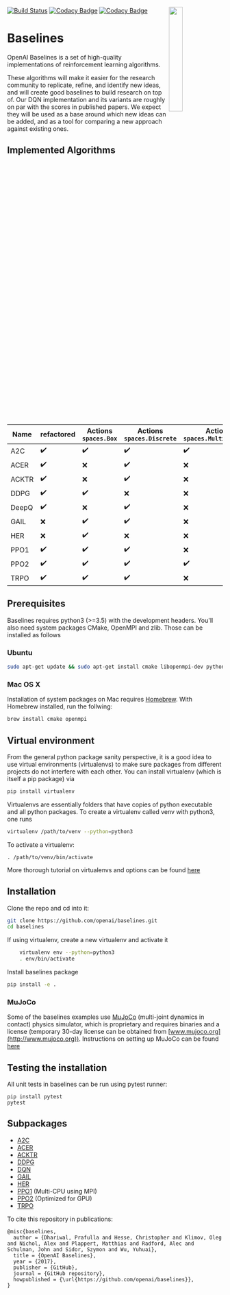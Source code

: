 <img src="data/logo.jpg" width=25% align="right" /> [![Build Status](https://travis-ci.org/hill-a/stable-baselines.svg?branch=master)](https://travis-ci.org/hill-a/stable-baselines) [![Codacy Badge](https://api.codacy.com/project/badge/Grade/3bcb4cd6d76a4270acb16b5fe6dd9efa)](https://www.codacy.com/app/baselines_janitors/stable-baselines?utm_source=github.com&amp;utm_medium=referral&amp;utm_content=hill-a/stable-baselines&amp;utm_campaign=Badge_Grade) [![Codacy Badge](https://api.codacy.com/project/badge/Coverage/3bcb4cd6d76a4270acb16b5fe6dd9efa)](https://www.codacy.com/app/baselines_janitors/stable-baselines?utm_source=github.com&utm_medium=referral&utm_content=hill-a/stable-baselines&utm_campaign=Badge_Coverage)

# Baselines

OpenAI Baselines is a set of high-quality implementations of reinforcement learning algorithms.

These algorithms will make it easier for the research community to replicate, refine, and identify new ideas, and will create good baselines to build research on top of. Our DQN implementation and its variants are roughly on par with the scores in published papers. We expect they will be used as a base around which new ideas can be added, and as a tool for comparing a new approach against existing ones. 

## Implemented Algorithms

| **Name** | **refactored**     | **Actions** ```spaces.Box``` |  **Actions** ```spaces.Discrete``` |  **Actions** ```spaces.MultiDiscrete``` |  **Actions** ```spaces.MultiBinary```|
| -------- | ------------------ | ---------------------------- | ---------------------------------- | --------------------------------------- | ------------------------------------ |
| A2C      | :heavy_check_mark: | :heavy_check_mark:           | :heavy_check_mark:                 | :heavy_check_mark:                      | :heavy_check_mark:                   |
| ACER     | :heavy_check_mark: | :x:                          | :heavy_check_mark:                 | :x:                                     | :x:                                  |
| ACKTR    | :heavy_check_mark: | :x:                          | :heavy_check_mark:                 | :x:                                     | :x:                                  |
| DDPG     | :heavy_check_mark: | :heavy_check_mark:           | :x:                                | :x:                                     | :x:                                  |
| DeepQ    | :heavy_check_mark: | :x:                          | :heavy_check_mark:                 | :x:                                     | :x:                                  |
| GAIL     | :x:                | :heavy_check_mark:           | :heavy_check_mark:                 | :x:                                     | :x:                                  |
| HER      | :x:                | :heavy_check_mark:           | :x:                                | :x:                                     | :x:                                  |
| PPO1     | :heavy_check_mark: | :heavy_check_mark:           | :heavy_check_mark:                 | :x:                                     | :x:                                  |
| PPO2     | :heavy_check_mark: | :heavy_check_mark:           | :heavy_check_mark:                 | :heavy_check_mark:                      | :heavy_check_mark:                   |
| TRPO     | :heavy_check_mark: | :heavy_check_mark:           | :heavy_check_mark:                 | :x:                                     | :x:                                  |

## Prerequisites 
Baselines requires python3 (>=3.5) with the development headers. You'll also need system packages CMake, OpenMPI and zlib. Those can be installed as follows
### Ubuntu 
    
```bash
sudo apt-get update && sudo apt-get install cmake libopenmpi-dev python3-dev zlib1g-dev
```
    
### Mac OS X
Installation of system packages on Mac requires [Homebrew](https://brew.sh). With Homebrew installed, run the follwing:
```bash
brew install cmake openmpi
```
    
## Virtual environment
From the general python package sanity perspective, it is a good idea to use virtual environments (virtualenvs) to make sure packages from different projects do not interfere with each other. You can install virtualenv (which is itself a pip package) via
```bash
pip install virtualenv
```
Virtualenvs are essentially folders that have copies of python executable and all python packages.
To create a virtualenv called venv with python3, one runs 
```bash
virtualenv /path/to/venv --python=python3
```
To activate a virtualenv: 
```
. /path/to/venv/bin/activate
```
More thorough tutorial on virtualenvs and options can be found [here](https://virtualenv.pypa.io/en/stable/) 


## Installation
Clone the repo and cd into it:
```bash
git clone https://github.com/openai/baselines.git
cd baselines
```
If using virtualenv, create a new virtualenv and activate it
```bash
    virtualenv env --python=python3
    . env/bin/activate
```
Install baselines package
```bash
pip install -e .
```
### MuJoCo
Some of the baselines examples use [MuJoCo](http://www.mujoco.org) (multi-joint dynamics in contact) physics simulator, which is proprietary and requires binaries and a license (temporary 30-day license can be obtained from [www.mujoco.org](http://www.mujoco.org)). Instructions on setting up MuJoCo can be found [here](https://github.com/openai/mujoco-py)

## Testing the installation
All unit tests in baselines can be run using pytest runner:
```
pip install pytest
pytest
```

## Subpackages

- [A2C](baselines/a2c)
- [ACER](baselines/acer)
- [ACKTR](baselines/acktr)
- [DDPG](baselines/ddpg)
- [DQN](baselines/deepq)
- [GAIL](baselines/gail)
- [HER](baselines/her)
- [PPO1](baselines/ppo1) (Multi-CPU using MPI)
- [PPO2](baselines/ppo2) (Optimized for GPU)
- [TRPO](baselines/trpo_mpi)

To cite this repository in publications:

    @misc{baselines,
      author = {Dhariwal, Prafulla and Hesse, Christopher and Klimov, Oleg and Nichol, Alex and Plappert, Matthias and Radford, Alec and Schulman, John and Sidor, Szymon and Wu, Yuhuai},
      title = {OpenAI Baselines},
      year = {2017},
      publisher = {GitHub},
      journal = {GitHub repository},
      howpublished = {\url{https://github.com/openai/baselines}},
    }
